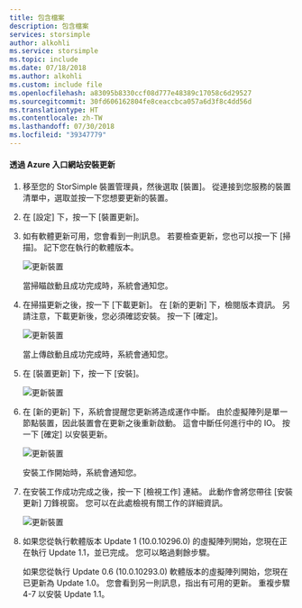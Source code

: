 ```yaml
---
title: 包含檔案
description: 包含檔案
services: storsimple
author: alkohli
ms.service: storsimple
ms.topic: include
ms.date: 07/18/2018
ms.author: alkohli
ms.custom: include file
ms.openlocfilehash: a83095b8330ccf08d777e48389c17058c6d29527
ms.sourcegitcommit: 30fd606162804fe8ceaccbca057a6d3f8c4dd56d
ms.translationtype: HT
ms.contentlocale: zh-TW
ms.lasthandoff: 07/30/2018
ms.locfileid: "39347779"
---
```

#### <a name="to-install-updates-via-the-azure-portal"></a>透過 Azure 入口網站安裝更新

1. 移至您的 StorSimple 裝置管理員，然後選取 [裝置]。 從連接到您服務的裝置清單中，選取並按一下您想要更新的裝置。

2. 在 [設定] 下，按一下 [裝置更新]。  

3. 如有軟體更新可用，您會看到一則訊息。 若要檢查更新，您也可以按一下 [掃描]。 記下您在執行的軟體版本。 

    ![更新裝置](../includes/media/storsimple-virtual-array-install-update-via-portal-11/azupdate3m1.png)

    當掃瞄啟動且成功完成時，系統會通知您。
 
4. 在掃描更新之後，按一下 [下載更新]。 在 [新的更新] 下，檢閱版本資訊。 另請注意，下載更新後，您必須確認安裝。 按一下 [確定]。

    ![更新裝置](../includes/media/storsimple-virtual-array-install-update-via-portal-11/azupdate6m.png)

    當上傳啟動且成功完成時，系統會通知您。

5. 在 [裝置更新] 下，按一下 [安裝]。

     ![更新裝置](../includes/media/storsimple-virtual-array-install-update-via-portal-11/azupdate11m1.png)

6. 在 [新的更新] 下，系統會提醒您更新將造成運作中斷。 由於虛擬陣列是單一節點裝置，因此裝置會在更新之後重新啟動。 這會中斷任何進行中的 IO。 按一下 [確定] 以安裝更新。

    ![更新裝置](../includes/media/storsimple-virtual-array-install-update-via-portal-11/azupdate12m.png)

    安裝工作開始時，系統會通知您。

7.  在安裝工作成功完成之後，按一下 [檢視工作] 連結。 此動作會將您帶往 [安裝更新] 刀鋒視窗。 您可以在此處檢視有關工作的詳細資訊。 

    ![更新裝置](../includes/media/storsimple-virtual-array-install-update-via-portal-11/azupdate16m1.png)

8. 如果您從執行軟體版本 Update 1 (10.0.10296.0) 的虛擬陣列開始，您現在正在執行 Update 1.1，並已完成。 您可以略過剩餘步驟。 

    如果您從執行 Update 0.6 (10.0.10293.0) 軟體版本的虛擬陣列開始，您現在已更新為 Update 1.0。 您會看到另一則訊息，指出有可用的更新。 重複步驟 4-7 以安裝 Update 1.1。

    

